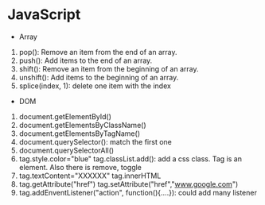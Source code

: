 # JavaScript

- Array  
1. pop(): Remove an item from the end of an array.
2. push(): Add items to the end of an array.
3. shift(): Remove an item from the beginning of an array.
4. unshift(): Add items to the beginning of an array.
5. splice(index, 1): delete one item with the index

- DOM
1. document.getElementById()
2. document.getElementsByClassName()
3. document.getElementsByTagName()
4. document.querySelector(): match the first one
5. document.querySelectorAll()
6. tag.style.color="blue"
   tag.classList.add(): add a css class. Tag is an element. Also there is remove, toggle
7. tag.textContent="XXXXXX"
   tag.innerHTML
8. tag.getAttribute("href")
   tag.setAttribute("href","www.google.com")
9. tag.addEnventListener("action", function(){....}): could add many listener